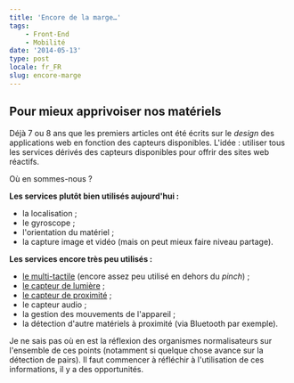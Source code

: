 ```yaml
---
title: 'Encore de la marge…'
tags:
    - Front-End
    - Mobilité
date: '2014-05-13'
type: post
locale: fr_FR
slug: encore-marge
---
```


## Pour mieux apprivoiser nos matériels

Déjà 7 ou 8 ans que les premiers articles ont été écrits sur le _design_ des applications web en fonction des capteurs disponibles. L'idée&nbsp;: utiliser tous les services dérivés des capteurs disponibles pour offrir des sites web réactifs.

Où en sommes-nous&nbsp;?

<!-- more -->

**Les services plutôt bien utilisés aujourd'hui&nbsp;:**

* la localisation ;
* le gyroscope ;
* l'orientation du matériel ;
* la capture image et vidéo (mais on peut mieux faire niveau partage).

**Les services encore très peu utilisés&nbsp;:**

* [le multi-tactile](https://developer.mozilla.org/en-US/docs/Web/Guide/Events/Touch_events 'Touch Events ", MDN') (encore assez peu utilisé en dehors du _pinch_) ;
* [le capteur de lumière](https://developer.mozilla.org/en-US/docs/Web/API/DeviceLightEvent/Using_light_sensors 'Using light sensors ", MDN') ;
* [le capteur de proximité](https://developer.mozilla.org/en-US/docs/Web/API/Proximity_Events 'Proximity Events ", MDN') ;
* le capteur audio ;
* la gestion des mouvements de l'appareil ;
* la détection d'autre matériels à proximité (via Bluetooth par exemple).

Je ne sais pas où en est la réflexion des organismes normalisateurs sur l'ensemble de ces points (notamment si quelque chose avance sur la détection de pairs). Il faut commencer à réfléchir à l'utilisation de ces informations, il y a des opportunités.
